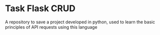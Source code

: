 # Task Flask CRUD
A repository to save a project developed in python, used to learn the basic principles of API requests using this language
